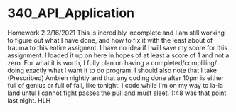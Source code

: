 # 340_API_Application
Homework 2
2/16/2021 This is incredibly incomplete and I am still working to figure out what I have done, and how to fix it with the least about of trauma to this entire assignent. I have no idea if I will save my score for this assignment. I loaded it up on here in hopes of at least a score of 1 and not a zero. For what it is worth, I fully plan on having a completed/compliling/ doing exactly what I want it to do program.  I shouid also note that I take (Prescribed) Ambien nightly and that any coding done after 10pm is either full of genius or full of fail, like tonight. I code while I'm on my way to la-la land untul I cannot fight passes the pull and must sleet. 1:48 was that point last night. HLH
